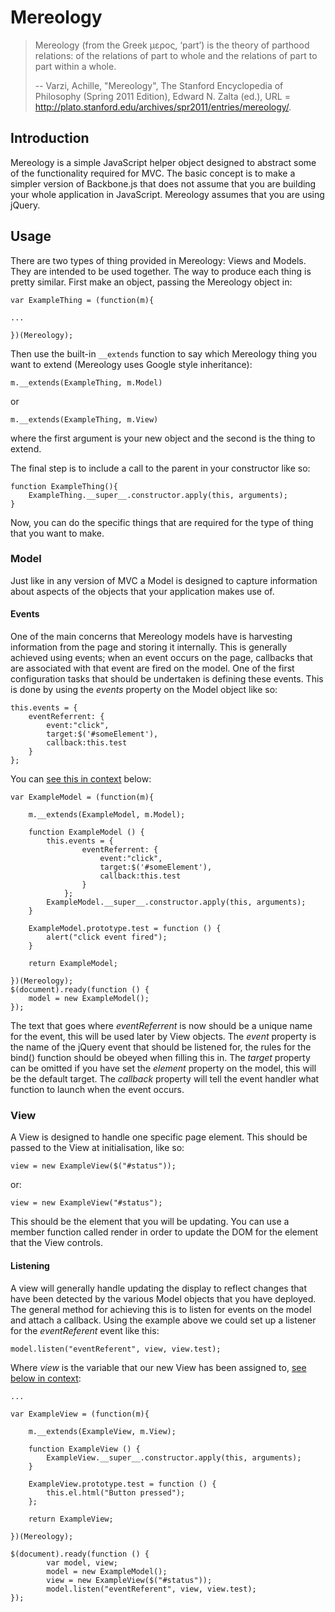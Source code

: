 # Mereology #

>Mereology (from the Greek μερος, ‘part’) is the theory of parthood relations: of the relations of part to whole and the 
>relations of part to part within a whole.
>
> -- Varzi, Achille, "Mereology", The Stanford Encyclopedia of Philosophy (Spring 2011 Edition), Edward N. Zalta (ed.), URL = <http://plato.stanford.edu/archives/spr2011/entries/mereology/>. 

## Introduction ##

Mereology is a simple JavaScript helper object designed to abstract some of the functionality required for MVC. The basic concept
is to make a simpler version of Backbone.js that does not assume that you are building your whole application in JavaScript.
Mereology assumes that you are using jQuery.

## Usage ##

There are two types of thing provided in Mereology: Views and Models. They are intended to be used together. The way to produce
each thing is pretty similar. First make an object, passing the Mereology object in:

    var ExampleThing = (function(m){

    ...

    })(Mereology);

Then use the built-in `__extends` function to say which Mereology thing you want to extend (Mereology uses Google style
inheritance):

    m.__extends(ExampleThing, m.Model)

or

    m.__extends(ExampleThing, m.View)

where the first argument is your new object and the second is the thing to extend.

The final step is to include a call to the parent in your constructor like so:

    function ExampleThing(){
        ExampleThing.__super__.constructor.apply(this, arguments);
    }

Now, you can do the specific things that are required for the type of thing that you want to make.

### Model ###

Just like in any version of MVC a Model is designed to capture information about aspects of the objects that your
application makes use of.

#### Events ####

One of the main concerns that Mereology models have is harvesting information from the page and storing it internally.
This is generally achieved using events; when an event occurs on the page, callbacks that are associated with that event
are fired on the model. One of the first configuration tasks that should be undertaken is defining these events. This is
done by using the _events_ property on the Model object like so:

    this.events = {
        eventReferrent: {
            event:"click",
            target:$('#someElement'),
            callback:this.test
        }
    };

You can [see this in context](http://jsfiddle.net/seinzu/Md69D/1/) below:

    var ExampleModel = (function(m){

        m.__extends(ExampleModel, m.Model);

        function ExampleModel () {
            this.events = {
                    eventReferrent: {
                        event:"click",
                        target:$('#someElement'),
                        callback:this.test
                    }
                };
            ExampleModel.__super__.constructor.apply(this, arguments);
        }

        ExampleModel.prototype.test = function () {
            alert("click event fired");
        }

        return ExampleModel;

    })(Mereology);
    $(document).ready(function () {
        model = new ExampleModel();
    });

The text that goes where _eventReferrent_ is now should be a unique name for the event, this will be used later by View
objects. The _event_ property is the name of the jQuery event that should be listened for, the rules for the bind() function
should be obeyed when filling this in. The _target_ property can be omitted if you have set the _element_ property on the
model, this will be the default target. The _callback_ property will tell the event handler what function to launch when
the event occurs.

### View ###

A View is designed to handle one specific page element. This should be passed to the View at initialisation, like so:

    view = new ExampleView($("#status"));

or:

    view = new ExampleView("#status");

This should be the element that you will be updating. You can use a member function called render in order to update the
DOM for the element that the View controls.

#### Listening ####

A view will generally handle updating the display to reflect changes that have been detected by the various Model objects
that you have deployed. The general method for achieving this is to listen for events on the model and attach a callback.
Using the example above we could set up a listener for the _eventReferent_ event like this:

    model.listen("eventReferent", view, view.test);

Where _view_ is the variable that our new View has been assigned to, [see below in context](http://jsfiddle.net/seinzu/Md69D/2/):

    ...

    var ExampleView = (function(m){

        m.__extends(ExampleView, m.View);

        function ExampleView () {
            ExampleView.__super__.constructor.apply(this, arguments);
        }

        ExampleView.prototype.test = function () {
            this.el.html("Button pressed");
        };

        return ExampleView;

    })(Mereology);

    $(document).ready(function () {
            var model, view;
            model = new ExampleModel();
            view = new ExampleView($("#status"));
            model.listen("eventReferent", view, view.test);
    });
